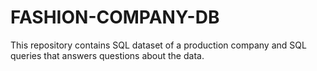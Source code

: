 # FASHION-COMPANY-DB
This repository contains SQL dataset of a production company and SQL queries that answers questions about the data.
